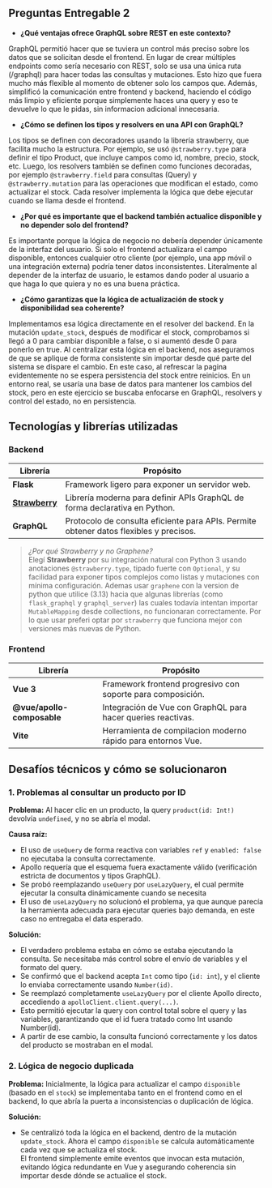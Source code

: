 ## Preguntas Entregable 2
- **¿Qué ventajas ofrece GraphQL sobre REST en este contexto?**

GraphQL permitió hacer que se tuviera un control más preciso sobre los datos que se solicitan desde el frontend. En lugar de crear múltiples endpoints como sería necesario con REST, solo se usa una única ruta (/graphql) para hacer todas las consultas y mutaciones. Esto hizo que fuera mucho más flexible al momento de obtener solo los campos que. Además, simplificó la comunicación entre frontend y backend, haciendo el código más limpio y eficiente porque simplemente haces una query y eso te devuelve lo que le pidas, sin informacion adicional innecesaria. 

- **¿Cómo se definen los tipos y resolvers en una API con GraphQL?**

Los tipos se definen con decoradores usando la librería strawberry, que facilita mucho la estructura. Por ejemplo, se usó `@strawberry.type` para definir el tipo Product, que incluye campos como id, nombre, precio, stock, etc. Luego, los resolvers también se definen como funciones decoradas, por ejemplo `@strawberry.field` para consultas (Query) y `@strawberry.mutation` para las operaciones que modifican el estado, como actualizar el stock. Cada resolver implementa la lógica que debe ejecutar cuando se llama desde el frontend.

- **¿Por qué es importante que el backend también actualice disponible y no depender solo del frontend?**

Es importante porque la lógica de negocio no debería depender únicamente de la interfaz del usuario. Si solo el frontend actualizara el campo disponible, entonces cualquier otro cliente (por ejemplo, una app móvil o una integración externa) podría tener datos inconsistentes. Literalmente al depender de la interfaz de usuario, le estamos dando poder al usuario a que haga lo que quiera y no es una buena práctica.

- **¿Cómo garantizas que la lógica de actualización de stock y disponibilidad sea coherente?**

Implementamos esa lógica directamente en el resolver del backend. En la mutación `update_stock`, después de modificar el stock, comprobamos si llegó a 0 para cambiar disponible a false, o si aumentó desde 0 para ponerlo en true. Al centralizar esta lógica en el backend, nos aseguramos de que se aplique de forma consistente sin importar desde qué parte del sistema se dispare el cambio. En este caso, al refrescar la pagina evidentemente no se espera persistencia del stock entre reinicios. En un entorno real, se usaría una base de datos para mantener los cambios del stock, pero en este ejercicio se buscaba enfocarse en GraphQL, resolvers y control del estado, no en persistencia.

## Tecnologías y librerías utilizadas

### Backend
| Librería         | Propósito                                                                 |
|------------------|--------------------------------------------------------------------------|
| **Flask**        | Framework ligero para exponer un servidor web.                           |
| [**Strawberry**](https://strawberry.rocks/)   | Librería moderna para definir APIs GraphQL de forma declarativa en Python. |
| **GraphQL**      | Protocolo de consulta eficiente para APIs. Permite obtener datos flexibles y precisos. |

> *¿Por qué Strawberry y no Graphene?*  
> Elegí **Strawberry** por su integración natural con Python 3 usando anotaciones `@strawberry.type`, tipado fuerte con `Optional`, y su facilidad para exponer tipos complejos como listas y mutaciones con mínima configuración. 
> Ademas usar `graphene` con la version de python que utilice (3.13) hacia que algunas librerías (como `flask_graphql` y `graphql_server`) las cuales todavía intentan importar `MutableMapping` desde collections, no funcionaran correctamente. Por lo que usar preferi optar por `strawberry` que funciona mejor con versiones más nuevas de Python.


### Frontend
| Librería              | Propósito                                                           |
|-----------------------|---------------------------------------------------------------------|
| **Vue 3**             | Framework frontend progresivo con soporte para composición.         |
| **@vue/apollo-composable** | Integración de Vue con GraphQL para hacer queries reactivas. |
| **Vite**              | Herramienta de compilacion moderno rápido para entornos Vue.       |


## Desafíos técnicos y cómo se solucionaron

### 1. Problemas al consultar un producto por ID
**Problema:** Al hacer clic en un producto, la query `product(id: Int!)` devolvía `undefined`, y no se abría el modal.

**Causa raíz:**  
- El uso de `useQuery` de forma reactiva con variables `ref` y `enabled: false` no ejecutaba la consulta correctamente.
- Apollo requería que el esquema fuera exactamente válido (verificación estricta de documentos y tipos GraphQL).
- Se probó reemplazando `useQuery` por `useLazyQuery`, el cual permite ejecutar la consulta dinámicamente cuando se necesita
- El uso de `useLazyQuery` no solucionó el problema, ya que aunque parecía la herramienta adecuada para ejecutar queries bajo demanda, en este caso no entregaba el data esperado.

**Solución:**  
- El verdadero problema estaba en cómo se estaba ejecutando la consulta. Se necesitaba más control sobre el envío de variables y el formato del query.
- Se confirmó que el backend acepta `Int` como tipo (`id: int`), y el cliente lo enviaba correctamente usando `Number(id)`.
- Se reemplazó completamente `useLazyQuery` por el cliente Apollo directo, accediendo a `apolloClient.client.query(...)`.
- Esto permitió ejecutar la query con control total sobre el query y las variables, garantizando que el id fuera tratado como Int usando Number(id).
- A partir de ese cambio, la consulta funcionó correctamente y los datos del producto se mostraban en el modal.


### 2. Lógica de negocio duplicada

**Problema:**  Inicialmente, la lógica para actualizar el campo `disponible` (basado en el `stock`) se implementaba tanto en el frontend como en el backend, lo que abría la puerta a inconsistencias o duplicación de lógica.

**Solución:**  
- Se centralizó toda la lógica en el backend, dentro de la mutación `update_stock`. Ahora el campo `disponible` se calcula automáticamente cada vez que se actualiza el stock.  
El frontend simplemente emite eventos que invocan esta mutación, evitando lógica redundante en Vue y asegurando coherencia sin importar desde dónde se actualice el stock.


